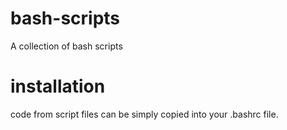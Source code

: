 # bash-scripts
A collection of bash scripts

# installation
code from script files can be simply copied into your .bashrc file.
